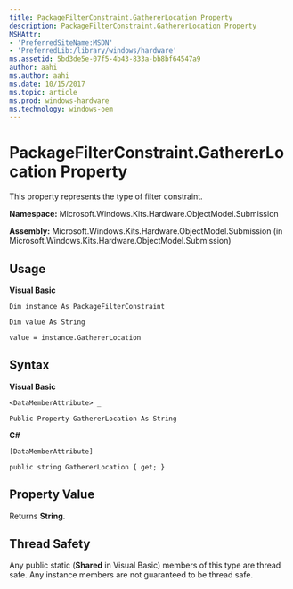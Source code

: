 ```yaml
---
title: PackageFilterConstraint.GathererLocation Property
description: PackageFilterConstraint.GathererLocation Property
MSHAttr:
- 'PreferredSiteName:MSDN'
- 'PreferredLib:/library/windows/hardware'
ms.assetid: 5bd3de5e-07f5-4b43-833a-bb8bf64547a9
author: aahi
ms.author: aahi
ms.date: 10/15/2017
ms.topic: article
ms.prod: windows-hardware
ms.technology: windows-oem
---
```


# PackageFilterConstraint.GathererLocation Property


This property represents the type of filter constraint.

**Namespace:** Microsoft.Windows.Kits.Hardware.ObjectModel.Submission

**Assembly:** Microsoft.Windows.Kits.Hardware.ObjectModel.Submission (in Microsoft.Windows.Kits.Hardware.ObjectModel.Submission)

## <span id="Usage"></span><span id="usage"></span><span id="USAGE"></span>Usage


**Visual Basic**

`Dim instance As PackageFilterConstraint`

`Dim value As String`

`value = instance.GathererLocation`

## <span id="Syntax"></span><span id="syntax"></span><span id="SYNTAX"></span>Syntax


**Visual Basic**

`<DataMemberAttribute> _`

`Public Property GathererLocation As String`

**C#**

`[DataMemberAttribute]`

`public string GathererLocation { get; }`

## <span id="Property_Value"></span><span id="property_value"></span><span id="PROPERTY_VALUE"></span>Property Value


Returns **String**.

## <span id="Thread_Safety"></span><span id="thread_safety"></span><span id="THREAD_SAFETY"></span>Thread Safety


Any public static (**Shared** in Visual Basic) members of this type are thread safe. Any instance members are not guaranteed to be thread safe.

 

 






